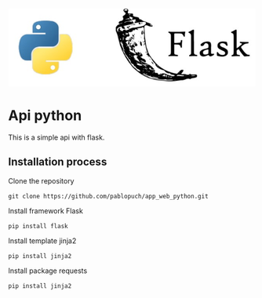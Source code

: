 <p align="center">
    <a href="#">
        <img src="resources\api_flask.jpeg" alt="flask">
    </a>
</p>

# Api python
This is a simple api with flask.


## Installation process 

Clone the repository

    git clone https://github.com/pablopuch/app_web_python.git

Install framework Flask
    
    pip install flask

Install template jinja2

    pip install jinja2

Install package requests

    pip install jinja2